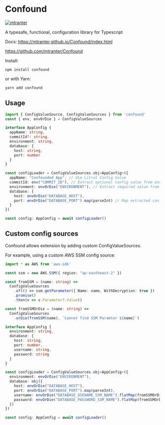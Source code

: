 # Confound

[![mtranter](https://circleci.com/gh/mtranter/Confound.svg?style=shield)](https://app.circleci.com/pipelines/github/mtranter/Confound)

A typesafe, functional, configuration library for Typescript

Docs: https://mtranter.github.io/Confound/index.html

https://github.com/mtranter/Confound

Install:
```
npm install confound
```
or with Yarn:
```sh
yarn add confound
```


## Usage

```typescript
import { ConfigValueSource, ConfigValueSources } from 'confound'
const { env, envOrDie } = ConfigValueSources

interface AppConfig {
  appName: string,
  commitId?: string,
  environment: string,
  database: {
    host: string,
    port: number
  }
}

const configLoader = ConfigValueSources.obj<AppConfig>({
  appName: "Confounded App", // Use Litral Config Value
  commitId: env("COMMIT_ID"), // Extract optional config value from env variable
  environment: envOrDie("ENVIRONMENT"), // Extract required value from env variable
  database: { 
    host: envOrDie("DATABASE_HOST"),
    port: envOrDie("DATABASE_PORT").map(parseInt) // Map extracted config values to required types.
  }
})

const config: AppConfig = await configLoader()

```

## Custom config sources

Confound allows extension by adding custom ConfigValueSources.

For example, using a custom AWS SSM config source:

```typescript
import * as AWS from 'aws-sdk'

const ssm = new AWS.SSM({ region: "ap-southeast-2" })

const fromSSM = (name: string) => 
  ConfigValueSources
    .of(() => ssm.getParameter({ Name: name, WithDecryption: true })
    .promise()
    .then(v => v.Parameter?.Value))

const fromSSMOrDie = (name: string) => 
  ConfigValueSources
    .orDie(fromSSM(name), `Cannot find SSM Paramter ${name}`)

interface AppConfig {
  environment: string,
  database: {
    host: string,
    port: number,
    username: string,
    password: string
  }
}

const configLoader = ConfigValueSources.obj<AppConfig>({
  environment: envOrDie("ENVIRONMENT"),
  database: obj({
    host: envOrDie("DATABASE_HOST"),
    port: envOrDie("DATABASE_PORT").map(parseInt),
    username: envOrDie("DATABASE_USENAME_SSM_NAME").flatMap(fromSSMOrDie),
    password: envOrDie("DATABASE_PASSWORD_SSM_NAME").flatMap(fromSSMOrDie)
  })
})

const config: AppConfig = await configLoader()
```
